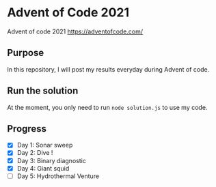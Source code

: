 # Advent of Code 2021
Advent of code 2021
https://adventofcode.com/

## Purpose
In this repository, I will post my results everyday during Advent of code.

## Run the solution
At the moment, you only need to run ```node solution.js``` to use my code.

## Progress
- [x] Day 1: Sonar sweep
- [x] Day 2: Dive !
- [x] Day 3: Binary diagnostic
- [x] Day 4: Giant squid
- [ ] Day 5: Hydrothermal Venture